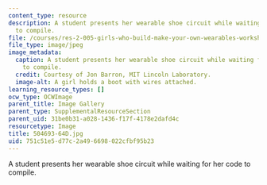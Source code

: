 ```yaml
---
content_type: resource
description: A student presents her wearable shoe circuit while waiting for her code
  to compile.
file: /courses/res-2-005-girls-who-build-make-your-own-wearables-workshop-spring-2015/751c51e5d77c2a496698022cfbf95b23_504693-64D.jpg
file_type: image/jpeg
image_metadata:
  caption: A student presents her wearable shoe circuit while waiting for her code
    to compile.
  credit: Courtesy of Jon Barron, MIT Lincoln Laboratory.
  image-alt: A girl holds a boot with wires attached.
learning_resource_types: []
ocw_type: OCWImage
parent_title: Image Gallery
parent_type: SupplementalResourceSection
parent_uid: 31be0b31-a028-1436-f17f-4178e2dafd4c
resourcetype: Image
title: 504693-64D.jpg
uid: 751c51e5-d77c-2a49-6698-022cfbf95b23
---
```

A student presents her wearable shoe circuit while waiting for her code to compile.

